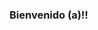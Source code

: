 ### Bienvenido (a)!!

<!--
**Cinthia BV /CinthiaBV ** is a ✨ _special_ ✨ repository because its `README.md` (this file) appears on your GitHub profile.


Mi nombre es Cinthia Vargas y actualmente me encuentro cursando la Ingeniería en Sistemas Computacionales en el Instituto Tecnológico de Tijuana. 


# Actualmente :

- 🔭 Estoy trabajando en esta plataforma para la clase de Sistemas Programables.
- 🌱 Aprendiendo nuevas tecnologías.
